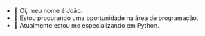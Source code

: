 - 👋 Oi, meu nome é João.
- 👀 Estou procurando uma oportunidade na área de programação.
- 🌱 Atualmente estou me especializando em Python.

<!---
jvfuzita/jvfuzita is a ✨ special ✨ repository because its `README.md` (this file) appears on your GitHub profile.
You can click the Preview link to take a look at your changes.
--->
